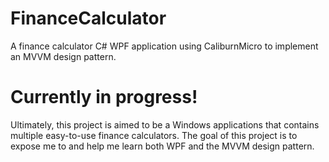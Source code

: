 # FinanceCalculator
A finance calculator C# WPF application using CaliburnMicro to implement an MVVM design pattern.

# Currently in progress!
Ultimately, this project is aimed to be a Windows applications that contains multiple easy-to-use finance calculators.
The goal of this project is to expose me to and help me learn both WPF and the MVVM design pattern.
